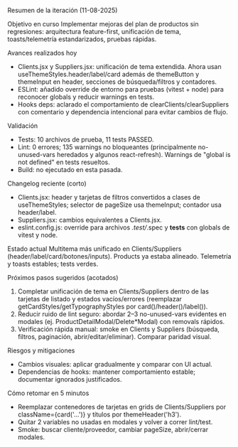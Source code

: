 Resumen de la iteración (11-08-2025)

Objetivo en curso
Implementar mejoras del plan de productos sin regresiones: arquitectura feature-first, unificación de tema, toasts/telemetría estandarizados, pruebas rápidas.

Avances realizados hoy
- Clients.jsx y Suppliers.jsx: unificación de tema extendida. Ahora usan useThemeStyles.header/label/card además de themeButton y themeInput en header, secciones de búsqueda/filtros y contadores.
- ESLint: añadido override de entorno para pruebas (vitest + node) para reconocer globals y reducir warnings en tests.
- Hooks deps: aclarado el comportamiento de clearClients/clearSuppliers con comentario y dependencia intencional para evitar cambios de flujo.

Validación
- Tests: 10 archivos de prueba, 11 tests PASSED.
- Lint: 0 errores; 135 warnings no bloqueantes (principalmente no-unused-vars heredados y algunos react-refresh). Warnings de "global is not defined" en tests resueltos.
- Build: no ejecutado en esta pasada.

Changelog reciente (corto)
- Clients.jsx: header y tarjetas de filtros convertidos a clases de useThemeStyles; selector de pageSize usa themeInput; contador usa header/label.
- Suppliers.jsx: cambios equivalentes a Clients.jsx.
- eslint.config.js: override para archivos *.test/*.spec y __tests__ con globals de vitest y node.

Estado actual
Multitema más unificado en Clients/Suppliers (header/label/card/botones/inputs). Products ya estaba alineado. Telemetría y toasts estables; tests verdes.

Próximos pasos sugeridos (acotados)
1) Completar unificación de tema en Clients/Suppliers dentro de las tarjetas de listado y estados vacíos/errores (reemplazar getCardStyles/getTypographyStyles por card()/header()/label()).
2) Reducir ruido de lint seguro: abordar 2–3 no-unused-vars evidentes en modales (ej. ProductDetailModal/Delete*Modal) con removals rápidos.
3) Verificación rápida manual: smoke en Clients y Suppliers (búsqueda, filtros, paginación, abrir/editar/eliminar). Comparar paridad visual.

Riesgos y mitigaciones
- Cambios visuales: aplicar gradualmente y comparar con UI actual.
- Dependencias de hooks: mantener comportamiento estable; documentar ignorados justificados.

Cómo retomar en 5 minutos
- Reemplazar contenedores de tarjetas en grids de Clients/Suppliers por className={card('...')} y títulos por themeHeader('h3').
- Quitar 2 variables no usadas en modales y volver a correr lint/test.
- Smoke: buscar cliente/proveedor, cambiar pageSize, abrir/cerrar modales.